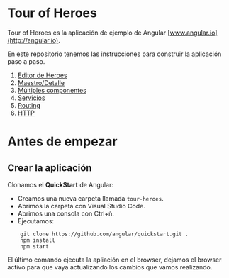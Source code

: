 # Tour of Heroes

Tour of Heroes es la aplicación de ejemplo de Angular [www.angular.io](http://angular.io).

En este repositorio tenemos las instrucciones para construir la aplicación paso a paso.

1. [Editor de Heroes](./1-hero-editor.md)
2. [Maestro/Detalle](./2-master-detail.md)
3. [Múltiples componentes](./3-multiple-components.md)
4. [Servicios](./4-services.md)
5. [Routing](./5-routing.md)
6. [HTTP](./6-http.md)

# Antes de empezar

## Crear la aplicación

Clonamos el **QuickStart** de Angular:
* Creamos una nueva carpeta llamada `tour-heroes`.
* Abrimos la carpeta con Visual Studio Code.
* Abrimos una consola con Ctrl+ñ.
* Ejecutamos:
````
    git clone https://github.com/angular/quickstart.git .
    npm install
    npm start
````

El último comando ejecuta la apliación en el browser, dejamos el browser activo para que vaya actualizando los cambios que vamos realizando.